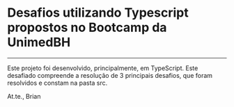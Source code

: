 # Desafios utilizando Typescript propostos no Bootcamp da UnimedBH
<hr/>

Este projeto foi desenvolvido, principalmente, em TypeScript. Este desafiado compreende a resolução de 3 principais desafios, que foram resolvidos e constam na pasta src.

At.te., Brian
